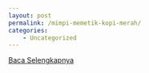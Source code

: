 ```yaml
---
layout: post
permalink: /mimpi-memetik-kopi-merah/
categories:
    - Uncategorized
---
```


[Baca Selengkapnya](/08)